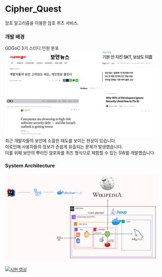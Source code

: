 # Cipher_Quest

암호 알고리즘을 이용한 암호 퀴즈 서비스.  

### 개발 배경
GDGoC 3기 스터디 인원 분포<br>
<img src="./presentation/problem.png" width="600" alt="인원분포"><br>
최근 개발자들의 보안에 소흘한 태도를 보이는 현상이 있습니다.    
이로인해 사용자들의 정보가 손쉽게 유출되는 문제가 발생했습니다.  
이를 위해 보안의 뿌리인 암호화를 퀴즈 형식으로 체험할 수 있는 SW를 개발했습니다.
<br>

### System Architecture
![](./presentation/architecture.png)


[![시현 영상](https://img.shields.io/badge/시현_영상-영상_링크-blue)](https://www.youtube.com/watch?v=-eOETGhWfWw)
